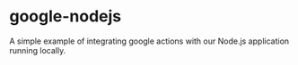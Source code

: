 # google-nodejs
A simple example of integrating google actions with our Node.js application running locally. 
